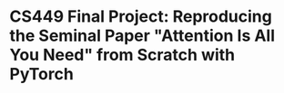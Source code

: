 # CS449 Final Project: Reproducing the Seminal Paper "Attention Is All You Need" from Scratch with PyTorch
